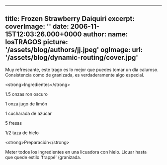 
---
title: Frozen Strawberry Daiquiri
excerpt: 
coverImage: ''
date: 2006-11-15T12:03:26.000+0000
author:
  name: losTRAGOS
  picture: '/assets/blog/authors/jj.jpeg'
ogImage:
  url: '/assets/blog/dynamic-routing/cover.jpg'
---
  Muy refrescante, este trago es lo mejor que puedes tomar un día caluroso. Consistencia como de granizada, es verdaderamente algo especial.



&lt;strong&gt;Ingredientes&lt;&#x2F;strong&gt;

1.5 onzas ron oscuro

1 onza jugo de limón

1 cucharada de azúcar

5 fresas

1&#x2F;2 taza de hielo

&lt;strong&gt;Preparación&lt;&#x2F;strong&gt;

Meter todos los ingredientes en una licuadora con hielo. Licuar hasta que quede estilo &#39;frappé&#39; (granizada.